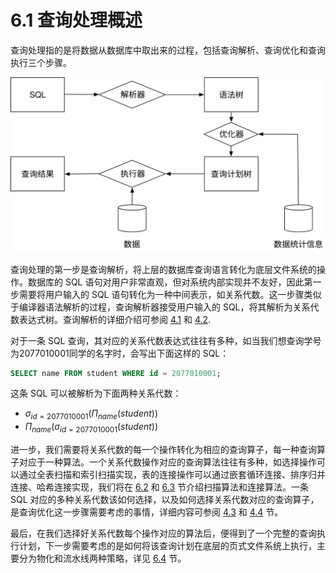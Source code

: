 # 6.1 查询处理概述

查询处理指的是将数据从数据库中取出来的过程，包括查询解析、查询优化和查询执行三个步骤。

![查询处理流程](executor.svg)

查询处理的第一步是查询解析，将上层的数据库查询语言转化为底层文件系统的操作。数据库的 SQL 语句对用户非常直观，但对系统内部实现并不友好，因此第一步需要将用户输入的 SQL 语句转化为一种中间表示，如关系代数。这一步骤类似于编译器语法解析的过程，查询解析器接受用户输入的 SQL，将其解析为关系代数表达式树。查询解析的详细介绍可参阅 [4.1](../chapter-4/4_1_intro.md) 和 [4.2](../chapter-4/4_2_sql.md).

对于一条 SQL 查询，其对应的关系代数表达式往往有多种，如当我们想查询学号为2077010001同学的名字时，会写出下面这样的 SQL：

```SQL
SELECT name FROM student WHERE id = 2077010001;
```

这条 SQL 可以被解析为下面两种关系代数：

- $\sigma_{id=2077010001}(\Pi_{name}(student))$
- $\Pi_{name}(\sigma_{id=2077010001}(student))$

进一步，我们需要将关系代数的每一个操作转化为相应的查询算子，每一种查询算子对应于一种算法。一个关系代数操作对应的查询算法往往有多种，如选择操作可以通过全表扫描和索引扫描实现，表的连接操作可以通过嵌套循环连接、排序归并连接、哈希连接实现，我们将在 [6.2](./6-2-scan.md) 和 [6.3](./6-3-join.md) 节介绍扫描算法和连接算法。一条 SQL 对应的多种关系代数该如何选择，以及如何选择关系代数对应的查询算子，是查询优化这一步骤需要考虑的事情，详细内容可参阅 [4.3](../chapter-4/4_3_logic.md) 和 [4.4](../chapter-4/4_4_physic.md) 节。

最后，在我们选择好关系代数每个操作对应的算法后，便得到了一个完整的查询执行计划，下一步需要考虑的是如何将该查询计划在底层的页式文件系统上执行，主要分为物化和流水线两种策略，详见 [6.4](./6-4-execution.md) 节。
